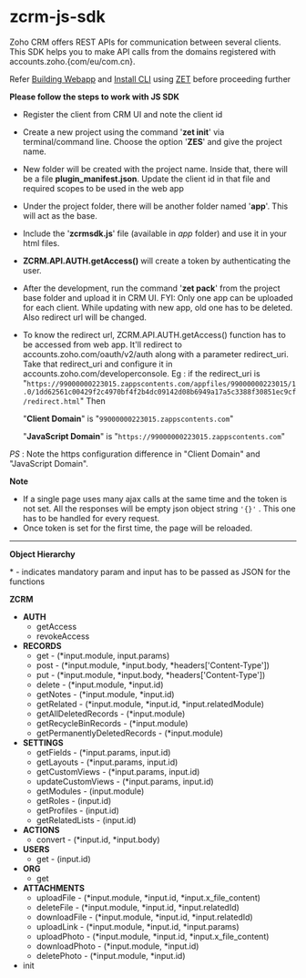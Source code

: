 # zcrm-js-sdk

Zoho CRM offers REST APIs for communication between several clients. This SDK helps you to make API calls from the domains registered with accounts.zoho.{com/eu/com.cn}. 

Refer [Building Webapp](https://www.zoho.com/crm/help/developer/webapp-sdk/build-webapp.html) and [Install CLI](https://www.zoho.com/crm/help/developer/webapp-sdk/install-cli.html) using [ZET](https://www.npmjs.com/package/zoho-extension-toolkit) before proceeding further




**Please follow the steps to work with JS SDK**
* Register the client from CRM UI and note the client id
* Create a new project using the command '**zet init**' via terminal/command line. Choose the option '**ZES**' and give the project name.
* New folder will be created with the project name. Inside that, there will be a file **plugin\_manifest.json**. Update the client id in that file and required scopes to be used in the web app
* Under the project folder, there will be another folder named '**app**'. This will act as the base.
* Include the '**zcrmsdk.js**' file (available in _app_ folder) and use it in your html files.
* **ZCRM.API.AUTH.getAccess()** will create a token by authenticating the user.
* After the development, run the command '**zet pack**' from the project base folder and upload it in CRM UI. FYI: Only one app can be uploaded for each client. While updating with new app, old one has to be deleted. Also redirect url will be changed.
* To know the redirect url, ZCRM.API.AUTH.getAccess() function has to be accessed from web app. It'll redirect to accounts.zoho.com/oauth/v2/auth along with a parameter redirect\_uri. Take that redirect\_uri and configure it in accounts.zoho.com/developerconsole. 
Eg : if the redirect\_uri is "`https://99000000223015.zappscontents.com/appfiles/99000000223015/1.0/1dd62561c00429f2c4970bf4f2b4dc09142d08b6949a17a5c3388f30851ec9cf/redirect.html`"
Then 

	"**Client Domain**" is "`99000000223015.zappscontents.com`"

	"**JavaScript Domain**" is "`https://99000000223015.zappscontents.com`"

_PS_ : Note the https configuration difference in "Client Domain" and "JavaScript Domain".



**Note**
- If a single page uses many ajax calls at the same time and the token is not set. All the responses will be empty json object string `'{}'` . This one has to be handled for every request.
- Once token is set for the first time, the page will be reloaded.


---
**Object Hierarchy**

\* - indicates mandatory param and input has to be passed as JSON for the functions


**ZCRM**
- **AUTH**
  - getAccess
  - revokeAccess
- **RECORDS**
  - get - (\*input.module, input.params)
  - post - (\*input.module, \*input.body, \*headers['Content-Type'])
  - put - (\*input.module, \*input.body, \*headers['Content-Type'])
  - delete - (\*input.module, \*input.id)
  - getNotes - (\*input.module, \*input.id)
  - getRelated - (\*input.module, \*input.id, \*input.relatedModule)
  - getAllDeletedRecords - (\*input.module)
  - getRecycleBinRecords - (\*input.module)
  - getPermanentlyDeletedRecords - (\*input.module)
- **SETTINGS**
  - getFields - (\*input.params, input.id)
  - getLayouts - (\*input.params, input.id)
  - getCustomViews - (\*input.params, input.id)
  - updateCustomViews - (\*input.params, input.id)
  - getModules - (input.module)
  - getRoles - (input.id)
  - getProfiles - (input.id)
  - getRelatedLists - (input.id)
- **ACTIONS**
  - convert - (\*input.id, \*input.body)
- **USERS**
  - get - (input.id)
- **ORG**
  - get 
- **ATTACHMENTS**
  - uploadFile - (\*input.module, \*input.id, \*input.x\_file\_content)
  - deleteFile - (\*input.module, \*input.id, \*input.relatedId)
  - downloadFile - (\*input.module, \*input.id, \*input.relatedId)
  - uploadLink - (\*input.module, \*input.id, \*input.params)
  - uploadPhoto - (\*input.module, \*input.id, \*input.x\_file\_content)
  - downloadPhoto - (\*input.module, \*input.id)
  - deletePhoto - (\*input.module, \*input.id)
- init
